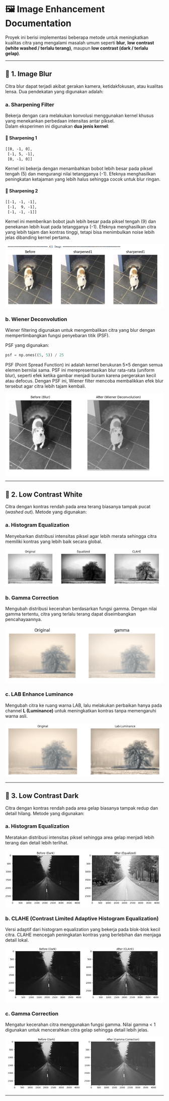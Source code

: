 # 🖼️ Image Enhancement Documentation

Proyek ini berisi implementasi beberapa metode untuk meningkatkan kualitas citra yang mengalami masalah umum seperti **blur**, **low contrast (white washed / terlalu terang)**, maupun **low contrast (dark / terlalu gelap)**.  

---

## 🔹 1. Image Blur
Citra blur dapat terjadi akibat gerakan kamera, ketidakfokusan, atau kualitas lensa. Dua pendekatan yang digunakan adalah:

### a. Sharpening Filter
Bekerja dengan cara melakukan konvolusi menggunakan kernel khusus yang menekankan perbedaan intensitas antar piksel.  
Dalam eksperimen ini digunakan **dua jenis kernel**:

#### 🔸 Sharpening 1
```text
[[0, -1, 0],
 [-1, 5, -1],
 [0, -1, 0]]
```
Kernel ini bekerja dengan menambahkan bobot lebih besar pada piksel tengah (5) dan mengurangi nilai tetangganya (-1).
Efeknya menghasilkan peningkatan ketajaman yang lebih halus sehingga cocok untuk blur ringan.

#### 🔸 Sharpening 2
```text
[[-1, -1, -1],
 [-1,  9, -1],
 [-1, -1, -1]]
```
Kernel ini memberikan bobot jauh lebih besar pada piksel tengah (9) dan penekanan lebih kuat pada tetangganya (-1).
Efeknya menghasilkan citra yang lebih tajam dan kontras tinggi, tetapi bisa menimbulkan noise lebih jelas dibanding kernel pertama.

![Perbandingan antara image original, Sharpening 1 dan Sharpening 2](output/sharped-all.png)

### b. Wiener Deconvolution
Wiener filtering digunakan untuk mengembalikan citra yang blur dengan mempertimbangkan fungsi penyebaran titik (PSF).

PSF yang digunakan:
```python
psf = np.ones((5, 5)) / 25
```
PSF (Point Spread Function) ini adalah kernel berukuran 5×5 dengan semua elemen bernilai sama. PSF ini merepresentasikan blur rata-rata (uniform blur), seperti efek ketika gambar menjadi buram karena pergerakan kecil atau defocus. Dengan PSF ini, Wiener filter mencoba membalikkan efek blur tersebut agar citra lebih tajam kembali.

![Perbandingan antara image original dan Wiener Deconvolution](output/winer-deconv.png)

---

## 🔹 2. Low Contrast White
Citra dengan kontras rendah pada area terang biasanya tampak pucat (*washed out*). Metode yang digunakan:

### a. Histogram Equalization
Menyebarkan distribusi intensitas piksel agar lebih merata sehingga citra memiliki kontras yang lebih baik secara global.

![Perbandingan antara image original dan Histogram Equalization](output/histo-equi-light.png)

### b. Gamma Correction
Mengubah distribusi kecerahan berdasarkan fungsi gamma. Dengan nilai gamma tertentu, citra yang terlalu terang dapat diseimbangkan pencahayaannya.

![Perbandingan antara image original dan Gamma Correction](output/gamma-light.png)

### c. LAB Enhance Luminance
Mengubah citra ke ruang warna LAB, lalu melakukan perbaikan hanya pada channel **L (Luminance)** untuk meningkatkan kontras tanpa memengaruhi warna asli.

![Perbandingan antara image original dan LAB Enhance Luminance](output/lab-light.png)

---

## 🔹 3. Low Contrast Dark
Citra dengan kontras rendah pada area gelap biasanya tampak redup dan detail hilang. Metode yang digunakan:

### a. Histogram Equalization
Meratakan distribusi intensitas piksel sehingga area gelap menjadi lebih terang dan detail lebih terlihat.

![Perbandingan antara image original dan Histogram Equalization](output/histo-dark.png)

### b. CLAHE (Contrast Limited Adaptive Histogram Equalization)
Versi adaptif dari histogram equalization yang bekerja pada blok-blok kecil citra. CLAHE mencegah peningkatan kontras yang berlebihan dan menjaga detail lokal.

![Perbandingan antara image original dan CLAHE](output/clahe-dark.png)

### c. Gamma Correction
Mengatur kecerahan citra menggunakan fungsi gamma. Nilai gamma < 1 digunakan untuk mencerahkan citra gelap sehingga detail lebih jelas.

![Perbandingan antara image original dan Gamma Correction](output/gamma-dark.png)

---

